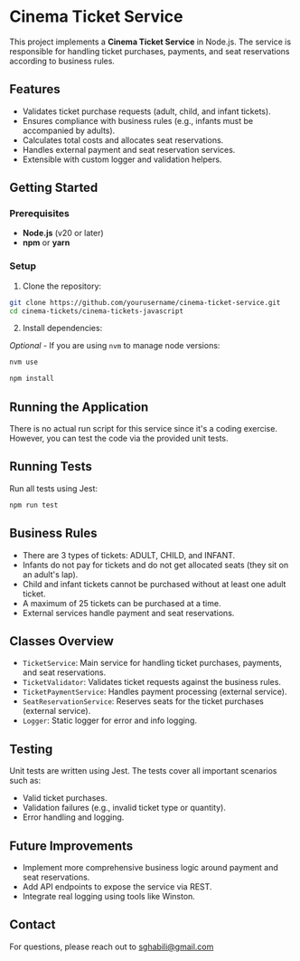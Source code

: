 # Cinema Ticket Service

This project implements a **Cinema Ticket Service** in Node.js. The service is responsible for handling ticket purchases, payments, and seat reservations according to business rules.

## Features
- Validates ticket purchase requests (adult, child, and infant tickets).
- Ensures compliance with business rules (e.g., infants must be accompanied by adults).
- Calculates total costs and allocates seat reservations.
- Handles external payment and seat reservation services.
- Extensible with custom logger and validation helpers.

## Getting Started

### Prerequisites
- **Node.js** (v20 or later)
- **npm** or **yarn**

### Setup
1. Clone the repository:
```bash
git clone https://github.com/yourusername/cinema-ticket-service.git
cd cinema-tickets/cinema-tickets-javascript
```

2. Install dependencies:

*Optional* - If you are using `nvm` to manage node versions:
```bash
nvm use
```

```bash
npm install
```

## Running the Application
There is no actual run script for this service since it's a coding exercise. However, you can test the code via the provided unit tests.

## Running Tests
Run all tests using Jest:

```bash
npm run test
```

## Business Rules
- There are 3 types of tickets: ADULT, CHILD, and INFANT.
- Infants do not pay for tickets and do not get allocated seats (they sit on an adult's lap).
- Child and infant tickets cannot be purchased without at least one adult ticket.
- A maximum of 25 tickets can be purchased at a time.
- External services handle payment and seat reservations.


## Classes Overview
- `TicketService`: Main service for handling ticket purchases, payments, and seat reservations.
- `TicketValidator`: Validates ticket requests against the business rules.
- `TicketPaymentService`: Handles payment processing (external service).
- `SeatReservationService`: Reserves seats for the ticket purchases (external service).
- `Logger`: Static logger for error and info logging.

## Testing
Unit tests are written using Jest. The tests cover all important scenarios such as:

- Valid ticket purchases.
- Validation failures (e.g., invalid ticket type or quantity).
- Error handling and logging.

## Future Improvements
- Implement more comprehensive business logic around payment and seat reservations.
- Add API endpoints to expose the service via REST.
- Integrate real logging using tools like Winston.

## Contact
For questions, please reach out to sghabili@gmail.com
